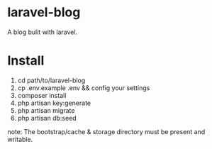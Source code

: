 # laravel-blog
A blog bulit with laravel.

# Install
1. cd path/to/laravel-blog
2. cp .env.example .env && config your settings
3. composer install
4. php artisan key:generate 
5. php artisan migrate
6. php artisan db:seed

note: The bootstrap/cache & storage directory must be present and writable.